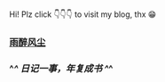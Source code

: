 Hi! Plz click 👇👇👇 to visit my blog, thx 😁
### [雨醉风尘](https://inscode.github.io/)

### ^_^ 日记一事，年复成书 ^_^



